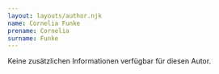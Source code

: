 ```yaml
---
layout: layouts/author.njk
name: Cornelia Funke
prename: Cornelia
surname: Funke
---
```

Keine zusätzlichen Informationen verfügbar für diesen Autor.
